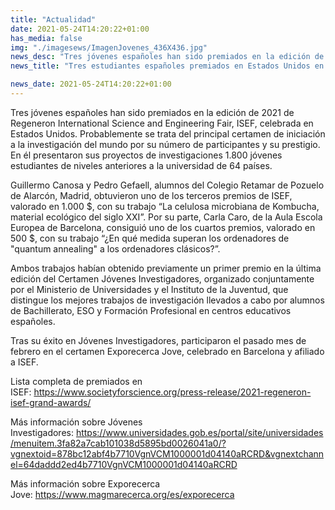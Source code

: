 ```yaml
---
title: "Actualidad"   
date: 2021-05-24T14:20:22+01:00
has_media: false
img: "./imagesews/ImagenJovenes_436X436.jpg"
news_desc: "Tres jóvenes españoles han sido premiados en la edición de 2021 de Regeneron International Science and Engineering Fair, ISEF, celebrada en Estados Unidos. Probablemente se trata del principal certamen de iniciación a la investigación del mundo por su número de participantes y su prestigio. En él presentaron sus proyectos de investigaciones 1.800 jóvenes estudiantes de niveles anteriores a la universidad de 64 países"
news_title: "Tres estudiantes españoles premiados en Estados Unidos en el certamen científico ISEF"

news_date: 2021-05-24T14:20:22+01:00
---
```

<p>Tres jóvenes españoles han sido premiados en la edición de 2021 de Regeneron International Science and Engineering Fair, ISEF, celebrada en Estados Unidos. Probablemente se trata del principal certamen de iniciación a la investigación del mundo por su número de participantes y su prestigio. En él presentaron sus proyectos de investigaciones 1.800 jóvenes estudiantes de niveles anteriores a la universidad de 64 países.</p>
<p>Guillermo Canosa y Pedro Gefaell, alumnos del Colegio Retamar de Pozuelo de Alarcón, Madrid, obtuvieron uno de los terceros premios de ISEF, valorado en 1.000 $, con su trabajo “La celulosa microbiana de Kombucha, material ecológico del siglo XXI”. Por su parte, Carla Caro, de la Aula Escola Europea de Barcelona, consiguió uno de los cuartos premios, valorado en 500 $, con su trabajo “&iquest;En qué medida superan los ordenadores de "quantum annealing" a los ordenadores clásicos?”.</p>
<p>Ambos trabajos habían obtenido previamente un primer premio en la última edición del Certamen Jóvenes Investigadores, organizado conjuntamente por el Ministerio de Universidades y el Instituto de la Juventud, que distingue los mejores trabajos de investigación llevados a cabo por alumnos de Bachillerato, ESO y Formación Profesional en centros educativos españoles.</p>
<p>Tras su éxito en Jóvenes Investigadores, participaron el pasado mes de febrero en el certamen Exporecerca Jove, celebrado en Barcelona y afiliado a ISEF.</p>
<p>Lista completa de premiados en ISEF:<span>&nbsp;</span><a href="https://www.societyforscience.org/press-release/2021-regeneron-isef-grand-awards/">https://www.societyforscience.org/press-release/2021-regeneron-isef-grand-awards/</a></p>
<p>Más información sobre Jóvenes Investigadores:<span>&nbsp;</span><a href="https://www.universidades.gob.es/portal/site/universidades/menuitem.3fa82a7cab101038d5895bd0026041a0/?vgnextoid=878bc12abf4b7710VgnVCM1000001d04140aRCRD&amp;vgnextchannel=64daddd2ed4b7710VgnVCM1000001d04140aRCRD">https://www.universidades.gob.es/portal/site/universidades/menuitem.3fa82a7cab101038d5895bd0026041a0/?vgnextoid=878bc12abf4b7710VgnVCM1000001d04140aRCRD&amp;vgnextchannel=64daddd2ed4b7710VgnVCM1000001d04140aRCRD</a></p>
<p>Más información sobre Exporecerca Jove:<span>&nbsp;</span><a href="https://www.magmarecerca.org/es/exporecerca">https://www.magmarecerca.org/es/exporecerca</a></p>